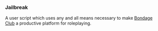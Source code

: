 ### Jailbreak

A user script which uses any and all means necessary to make [Bondage Club](https://github.com/Ben987/Bondage-College) a productive platform for roleplaying.